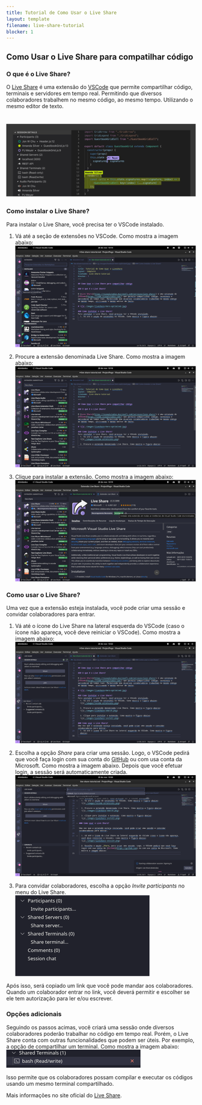 ```yaml
---
title: Tutorial de Como Usar o Live Share
layout: template
filename: live-share-tutorial
blocker: 1
---
```


## Como Usar o Live Share para compatilhar código

### O que é o Live Share?

O [Live Share](https://visualstudio.microsoft.com/services/live-share/) é uma extensão do [VSCode](https://code.visualstudio.com/) que permite compartilhar código, terminais e servidores em tempo real. Permitindo que diversos colaboradores trabalhem no mesmo código, ao mesmo tempo. Utilizando o mesmo editor de texto.

# ![](./images/liveshare-hero-optimized.jpg)

### Como instalar o Live Share?
Para instalar o Live Share, você precisa ter o VSCode instalado.
  
  1. Vá até a seção de extensões no VSCode. Como mostra a imagem abaixo:
  ![](./images/vscode-extensions.png)

  2. Procure a extensão denominada Live Share. Como mostra a imagem abaixo:
  ![](./images/liveshare-search.png)

  3. Clique para instalar a extensão. Como mostra a imagem abaixo:
  ![](./images/liveshare-install.png)

### Como usar o Live Share?

Uma vez que a extensão esteja instalada, você pode criar uma sessão e convidar colaboradores para entrar.
  
  1. Vá até o ícone do Live Share na lateral esquerda do VSCode (caso o ícone não apareça, você deve reiniciar o VSCode). Como mostra a imagem abaixo:
  ![](./images/liveshare-session.png)

  2. Escolha a opção _Share_ para criar uma sessão. Logo, o VSCode pedirá que você faça login com sua conta do [GitHub](https://github.com) ou com usa conta da Microsoft. Como mostra a imagem abaixo. Depois que você efetuar login, a sessão será automaticamente criada.
  ![](./images/liveshare-login-with-github.png)
  
  3. Para convidar colaboradores, escolha a opção _Invite participants_ no menu do Live Share. 
  ![](./images/liveshare-invite.png)

Após isso, será copiado um link que você pode mandar aos colaboradores. Quando um colaborador entrar no link, você deverá permitir e escolher se ele tem autorização para ler e/ou escrever.

### Opções adicionais

Seguindo os passos acimas, você criará uma sessão onde diversos colaboradores poderão trabalhar no código em tempo real. Porém, o Live Share conta com outras funcionalidades que podem ser úteis. Por exemplo, a opção de compartilhar um terminal. Como mostra a imagem abaixo:
![](./images/share-terminal.png)

Isso permite que os colaboradores possam compilar e executar os códigos usando um mesmo terminal compartilhado. 

Mais informações no site oficial do [Live Share](https://docs.microsoft.com/pt-br/visualstudio/liveshare/).